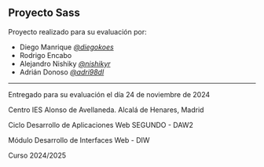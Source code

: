 <!--# diw-dreamteam-->
## Proyecto Sass 

Proyecto realizado para su evaluación por:

- Diego Manrique *[@diegokoes](https://github.com/diegokoes)*
- Rodrigo Encabo
- Alejandro Nishiky *[@nishikyr](https://github.com/nishikyr)*
- Adrián Donoso *[@adri98dl](https://github.com/adri98dl)*


---


Entregado para su evaluación el día 24 de noviembre de 2024

Centro IES Alonso de Avellaneda. Alcalá de Henares, Madrid

Ciclo Desarrollo de Aplicaciones Web SEGUNDO - DAW2

Módulo Desarrollo de Interfaces Web - DIW

Curso 2024/2025
